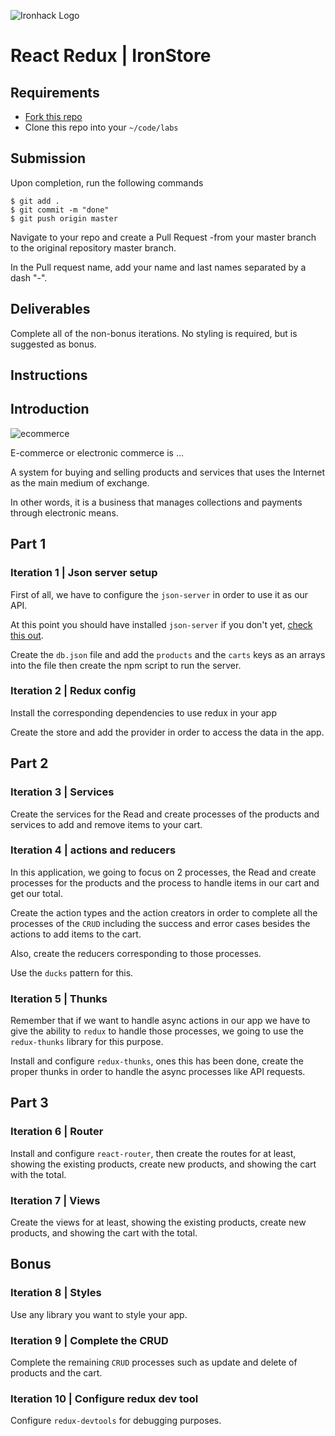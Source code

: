 ![Ironhack Logo](https://i.imgur.com/1QgrNNw.png)

# React Redux | IronStore

## Requirements

- [Fork this repo](https://guides.github.com/activities/forking/)
- Clone this repo into your `~/code/labs`

## Submission

Upon completion, run the following commands

```
$ git add .
$ git commit -m "done"
$ git push origin master
```

Navigate to your repo and create a Pull Request -from your master branch to the original repository master branch.

In the Pull request name, add your name and last names separated by a dash "-".

## Deliverables

Complete all of the non-bonus iterations. No styling is required, but is suggested as bonus.

## Instructions

## Introduction

![ecommerce](https://media.datacenterdynamics.com/media/images/Ecommerce.width-880.jpg)

E-commerce or electronic commerce is ...

A system for buying and selling products and services that uses the Internet as the main medium of exchange.

In other words, it is a business that manages collections and payments through electronic means.

## Part 1

### Iteration 1 | Json server setup

First of all, we have to configure the `json-server` in order to use it as our API.

At this point you should have installed `json-server` if you don't yet, [check this out](https://github.com/typicode/json-server).

Create the `db.json` file and add the `products` and the `carts` keys as an arrays into the file then create the npm script to run the server.

### Iteration 2 | Redux config

Install the corresponding dependencies to use redux in your app

Create the store and add the provider in order to access the data in the app.

## Part 2

### Iteration 3 | Services

Create the services for the Read and create processes of the products and services to add and remove items to your cart.

### Iteration 4 | actions and reducers

In this application, we going to focus on 2 processes, the Read and create processes for the products and the process to handle items in our cart and get our total.

Create the action types and the action creators in order to complete all the processes of the `CRUD` including the success and error cases besides the actions to add items to the cart.

Also, create the reducers corresponding to those processes.

Use the `ducks` pattern for this.

### Iteration 5 | Thunks

Remember that if we want to handle async actions in our app we have to give the ability to `redux` to handle those processes, we going to use the `redux-thunks` library for this purpose.

Install and configure `redux-thunks`, ones this has been done, create the proper thunks in order to handle the async processes like API requests.

## Part 3

### Iteration 6 | Router

Install and configure `react-router`, then create the routes for at least, showing the existing products, create new products, and showing the cart with the total.

### Iteration 7 | Views

Create the views for at least, showing the existing products, create new products, and showing the cart with the total.

## Bonus

### Iteration 8 | Styles

Use any library you want to style your app.

### Iteration 9 | Complete the CRUD

Complete the remaining `CRUD` processes such as update and delete of products and the cart.

### Iteration 10 | Configure redux dev tool

Configure `redux-devtools` for debugging purposes.
